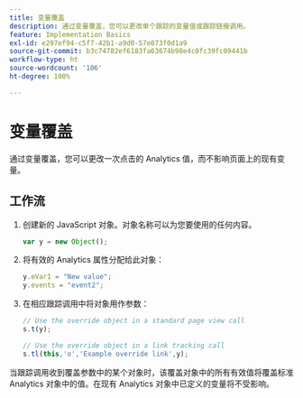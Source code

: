 ```yaml
---
title: 变量覆盖
description: 通过变量覆盖，您可以更改单个跟踪的变量值或跟踪链接调用。
feature: Implementation Basics
exl-id: e297ef94-c5f7-42b1-a9d0-57e073f0d1a9
source-git-commit: b3c74782ef6183fa63674b98e4c0fc39fc09441b
workflow-type: ht
source-wordcount: '106'
ht-degree: 100%

---
```


# 变量覆盖

通过变量覆盖，您可以更改一次点击的 Analytics 值，而不影响页面上的现有变量。

## 工作流

1. 创建新的 JavaScript 对象。对象名称可以为您要使用的任何内容。

   ```js
   var y = new Object();
   ```

2. 将有效的 Analytics 属性分配给此对象：

   ```js
   y.eVar1 = "New value";
   y.events = "event2";
   ```

3. 在相应跟踪调用中将对象用作参数：

   ```js
   // Use the override object in a standard page view call
   s.t(y);
   
   // Use the override object in a link tracking call
   s.tl(this,'o','Example override link',y);
   ```

当跟踪调用收到覆盖参数中的某个对象时，该覆盖对象中的所有有效值将覆盖标准 Analytics 对象中的值。在现有 Analytics 对象中已定义的变量将不受影响。
